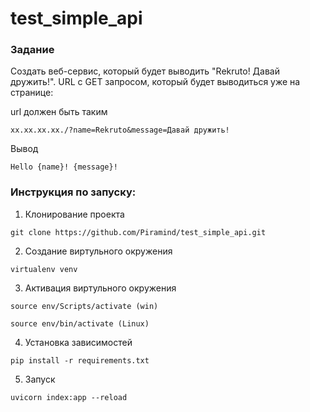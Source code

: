 # test_simple_api

<h3>Задание</h3>

Создать веб-сервис, который будет выводить "Rekruto! Давай дружить!". 
URL с GET запросом, который будет выводиться уже на странице:

url должен быть таким
```
xx.xx.xx.xx./?name=Rekruto&message=Давай дружить!
```
Вывод
```
Hello {name}! {message}!
```

<h3>Инструкция по запуску:</h3>

1. Клонирование проекта
```
git clone https://github.com/Piramind/test_simple_api.git
```
2. Создание виртульного окружения

```
virtualenv venv
```

3. Активация виртульного окружения
```
source env/Scripts/activate (win)

source env/bin/activate (Linux)

```
4. Установка зависимостей

```
pip install -r requirements.txt
```
5. Запуск
```
uvicorn index:app --reload
```